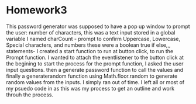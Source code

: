 # Homework3
This password generator was supposed to have a pop up window to prompt the user:
number of characters, this was a text input stored in a global variable I named charCount -
prompt to confirm Uppercase, Lowercase, Special characters, and numbers these were a boolean true 
if else,,, statements-
I created a start function to run at button click, to run the Prompt function.
I wanted to attach the eventlistener to the button click at the begining to start the process 
for the prompt function, I asked the user input questions. then a generate password function
to call the values and finally a generaterandom function using Math.floor.random to generate random values from the inputs. 
I simply ran out of time. 
 I left all or most of my psuedo code in as this was my process to get an outline and work throuh the process. 

 